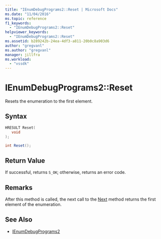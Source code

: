 ```yaml
---
title: "IEnumDebugPrograms2::Reset | Microsoft Docs"
ms.date: "11/04/2016"
ms.topic: reference
f1_keywords:
  - "IEnumDebugPrograms2::Reset"
helpviewer_keywords:
  - "IEnumDebugPrograms2::Reset"
ms.assetid: b289242b-24ea-4df3-a811-20b0c8a903d6
author: "gregvanl"
ms.author: "gregvanl"
manager: jillfra
ms.workload:
  - "vssdk"
---
```

# IEnumDebugPrograms2::Reset
Resets the enumeration to the first element.

## Syntax

```cpp
HRESULT Reset(
   void
);
```

```csharp
int Reset();
```

## Return Value
 If successful, returns `S_OK`; otherwise, returns an error code.

## Remarks
 After this method is called, the next call to the [Next](../../../extensibility/debugger/reference/ienumdebugprograms2-next.md) method returns the first element of the enumeration.

## See Also
- [IEnumDebugPrograms2](../../../extensibility/debugger/reference/ienumdebugprograms2.md)
